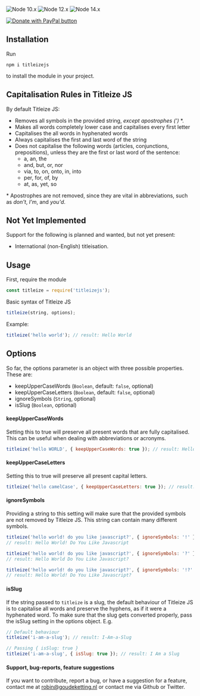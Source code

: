 ![Node 10.x](https://github.com/GoudekettingRM/titleize/workflows/Node%2010.x/badge.svg)
![Node 12.x](https://github.com/GoudekettingRM/titleize/workflows/Node%2012.x/badge.svg)
![Node 14.x](https://github.com/GoudekettingRM/titleize/workflows/Node%2014.x/badge.svg)

<a href="https://www.paypal.me/goudekettingrm" target="_blank">
  <img
    src="https://www.paypalobjects.com/en_US/i/btn/btn_donate_SM.gif"
    title="PayPal - The safer, easier way to pay online!"
    alt="Donate with PayPal button"
  />
</a>

## Installation

Run

```
npm i titleizejs
```

to install the module in your project.

## Capitalisation Rules in Titleize JS

By default Titleize JS:

- Removes all symbols in the provided string, _except apostrophes (')_ \*.
- Makes all words completely lower case and capitalises every first letter
- Capitalises the all words in hyphenated words
- Always capitalises the first and last word of the string
- Does not capitalise the following words (articles, conjunctions, prepositions), unless they are the first or last word of the sentence:
  - a, an, the
  - and, but, or, nor
  - via, to, on, onto, in, into
  - per, for, of, by
  - at, as, yet, so

\* Apostrophes are not removed, since they are vital in abbreviations, such as _don't_, _I'm_, and _you'd_.

## Not Yet Implemented

Support for the following is planned and wanted, but not yet present:

- International (non-English) titleisation.

## Usage

First, require the module

```js
const titleize = require('titleizejs');
```

Basic syntax of Titleize JS

```js
titleize(string, options);
```

Example:

```js
titleize('hello world'); // result: Hello World
```

## Options

So far, the options parameter is an object with three possible properties. These are:

- keepUpperCaseWords (`Boolean`, default: `false`, optional)
- keepUpperCaseLetters (`Boolean`, default: `false`, optional)
- ignoreSymbols (`String`, optional)
- isSlug (`Boolean`, optional)

#### keepUpperCaseWords

Setting this to true will preserve all present words that are fully capitalised. This can be useful when dealing with abbreviations or acronyms.

```js
titleize('hello WORLD', { keepUpperCaseWords: true }); // result: Hello WORLD
```

#### keepUpperCaseLetters

Setting this to true will preserve all present capital letters.

```js
titleize('hello camelCase', { keepUpperCaseLetters: true }); // result: Hello CamelCase
```

#### ignoreSymbols

Providing a string to this setting will make sure that the provided symbols are not removed by Titleize JS. This string can contain many different symbols.

```js
titleize('hello world! do you like javascript?', { ignoreSymbols: '!' });
// result: Hello World! Do You Like Javascript

titleize('hello world! do you like javascript?', { ignoreSymbols: '?' });
// result: Hello World Do You Like Javascript?

titleize('hello world! do you like javascript?', { ignoreSymbols: '!?' });
// result: Hello World! Do You Like Javascript?
```

#### isSlug

If the string passed to `titleize` is a slug, the default behaviour of Titleize JS is to capitalise all words and preserve the hyphens, as if it were a hyphenated word. To make sure that the slug gets converted properly, pass the isSlug setting in the options object. E.g.

```js
// Default behaviour
titleize('i-am-a-slug'); // result: I-Am-a-Slug

// Passing { isSlug: true }
titleize('i-am-a-slug', { isSlug: true }); // result: I Am a Slug
```

#### Support, bug-reports, feature suggestions

If you want to contribute, report a bug, or have a suggestion for a feature, contact me at robin@goudeketting.nl or contact me via Github or Twitter.
